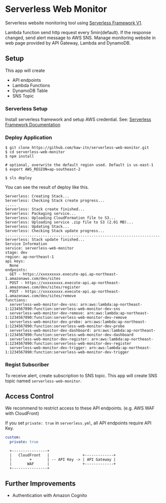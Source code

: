 # Serverless Web Monitor

Serverless website monitoring tool using [Serverless Framework V1](https://serverless.com/).

Lambda function send http request every 5min(default). If the response changed, send alert message to AWS SNS.
Manage monitoring website in web page provided by API Gateway, Lambda and DynamoDB.

## Setup

This app will create

* API endpoints
* Lambda Functions
* DynamoDB Table
* SNS Topic

### Serverless Setup

Install serverless framework and setup AWS credential.
See: [Serverless Framework Documentation](http://docs.serverless.com)

### Deploy Application

```
$ git clone https://github.com/haw-itn/serverless-web-monitor.git
$ cd serverless-web-monitor
$ npm install

# optional, overwrite the default region used. Default is us-east-1
$ export AWS_REGION=ap-southeast-2

$ sls deploy
```

You can see the result of deploy like this.

```
Serverless: Creating Stack...
Serverless: Checking Stack create progress...
.....
Serverless: Stack create finished...
Serverless: Packaging service...
Serverless: Uploading CloudFormation file to S3...
Serverless: Uploading service .zip file to S3 (2.01 MB)...
Serverless: Updating Stack...
Serverless: Checking Stack update progress...
......................................................................................................................
Serverless: Stack update finished...
Service Information
service: serverless-web-monitor
stage: dev
region: ap-northeast-1
api keys:
  None
endpoints:
  GET - https://xxxxxxxxx.execute-api.ap-northeast-1.amazonaws.com/dev/sites
  POST - https://xxxxxxxxx.execute-api.ap-northeast-1.amazonaws.com/dev/sites/register
  POST - https://xxxxxxxxx.execute-api.ap-northeast-1.amazonaws.com/dev/sites/remove
functions:
  serverless-web-monitor-dev-sns: arn:aws:lambda:ap-northeast-1:1234567890:function:serverless-web-monitor-dev-sns
  serverless-web-monitor-dev-remove: arn:aws:lambda:ap-northeast-1:1234567890:function:serverless-web-monitor-dev-remove
  serverless-web-monitor-dev-probe: arn:aws:lambda:ap-northeast-1:1234567890:function:serverless-web-monitor-dev-probe
  serverless-web-monitor-dev-dashboard: arn:aws:lambda:ap-northeast-1:1234567890:function:serverless-web-monitor-dev-dashboard
  serverless-web-monitor-dev-register: arn:aws:lambda:ap-northeast-1:1234567890:function:serverless-web-monitor-dev-register
  serverless-web-monitor-dev-trigger: arn:aws:lambda:ap-northeast-1:1234567890:function:serverless-web-monitor-dev-trigger
```

### Regist Subscriber
To receive alert, create subscription to SNS topic. This app will create SNS topic named `serverless-web-monitor`.

## Access Control

We recommend to restrict access to these API endpoints.
(e.g. AWS WAF with CloudFront)

If you set `private: true` in `serverless.yml`, all API endpoints require API Key.

```serverless.yml
custom:
  private: true 
```

```
  +----------------+               
  |   CloudFront   |               +-------------+
  |        +       | -- API Key -> | API Gateway |
  |       WAF      |               +-------------+
  +----------------+               

```

## Further Improvements
* Authentication with Amazon Cognito
